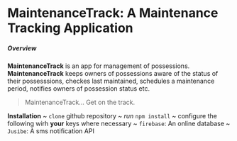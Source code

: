 # MaintenanceTrack: A Maintenance Tracking Application

#####  __Overview__
__MaintenanceTrack__ is an app for management of possessions.
__MaintenanceTrack__ keeps owners of possessions aware of the status of their possesssions, checkes last maintained, schedules a maintenance period, notifies owners of possession status etc.

> MaintenanceTrack... Get on the track.

**Installation**
~ `clone` github repository
~ _run_ `npm install`
~ configure the following wirh __your__ keys where necessary
    ~ `firebase`: An online database
    ~ `Jusibe`: A sms notification API
